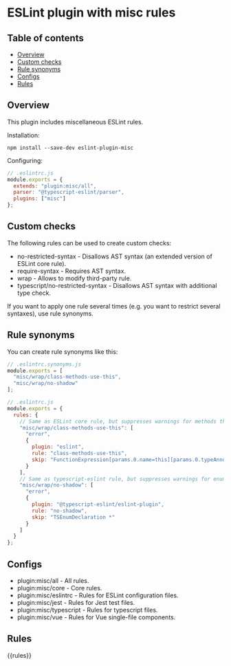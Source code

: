 # ESLint plugin with misc rules

## Table of contents

- [Overview](#overview)
- [Custom checks](#custom-checks)
- [Rule synonyms](#rule-synonyms)
- [Configs](#configs)
- [Rules](#rules)

## <a name="overview"></a>Overview

This plugin includes miscellaneous ESLint rules.

Installation:
```
npm install --save-dev eslint-plugin-misc
```

Configuring:
```js
// .eslintrc.js
module.exports = {
  extends: "plugin:misc/all",
  parser: "@typescript-eslint/parser",
  plugins: ["misc"]
};
```

## <a name="custom-checks"></a>Custom checks

The following rules can be used to create custom checks:
  - no-restricted-syntax - Disallows AST syntax (an extended version of ESLint core rule).
  - require-syntax - Requires AST syntax.
  - wrap - Allows to modify third-party rule.
  - typescript/no-restricted-syntax - Disallows AST syntax with additional type check.

If you want to apply one rule several times (e.g. you want to restrict several syntaxes), use rule synonyms.

## <a name="rule-synonyms"></a>Rule synonyms

You can create rule synonyms like this:
```js
// .eslintrc.synonyms.js
module.exports = [
  "misc/wrap/class-methods-use-this",
  "misc/wrap/no-shadow"
];

// .eslintrc.js
module.exports = {
  rules: {
    // Same as ESLint core rule, but suppresses warnings for methods that have "this: void" annotation.
    "misc/wrap/class-methods-use-this": [
      "error",
      {
        plugin: "eslint",
        rule: "class-methods-use-this",
        skip: "FunctionExpression[params.0.name=this][params.0.typeAnnotation.typeAnnotation.type=TSVoidKeyword]"
      }
    ],
    // Same as typescript-eslint rule, but suppresses warnings for enums.
    "misc/wrap/no-shadow": [
      "error",
      {
        plugin: "@typescript-eslint/eslint-plugin",
        rule: "no-shadow",
        skip: "TSEnumDeclaration *"
      }
    ]
  }
};
```

## <a name="configs"></a>Configs

- plugin:misc/all - All rules.
- plugin:misc/core - Core rules.
- plugin:misc/eslintrc - Rules for ESLint configuration files.
- plugin:misc/jest - Rules for Jest test files.
- plugin:misc/typescript - Rules for typescript files.
- plugin:misc/vue - Rules for Vue single-file components.

## <a name="rules"></a>Rules

{{rules}}

